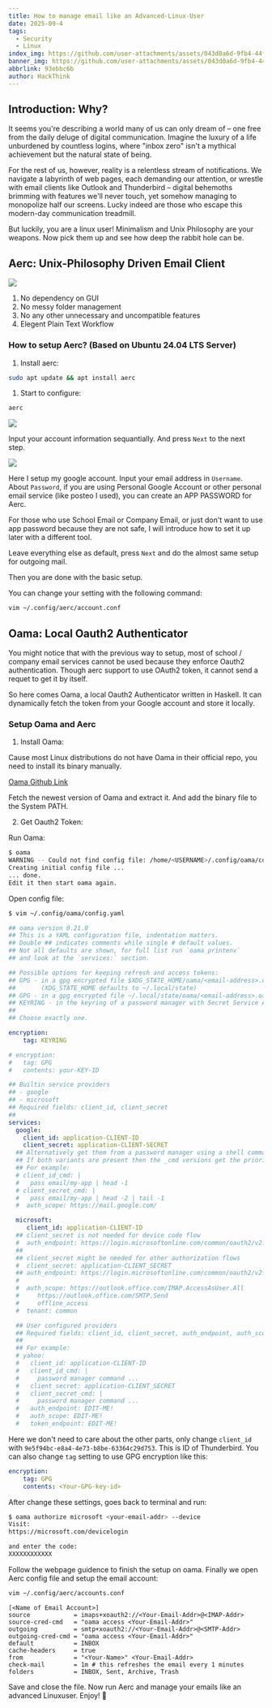 ```yaml
---
title: How to manage email like an Advanced-Linux-User
date: 2025-09-4
tags:
  - Security
  - Linux
index_img: https://github.com/user-attachments/assets/043d0a6d-9fb4-44f4-8664-d943b8347226
banner_img: https://github.com/user-attachments/assets/043d0a6d-9fb4-44f4-8664-d943b8347226
abbrlink: 93ebbc6b
author: HackThink
---
```


## Introduction: Why?

It seems you're describing a world many of us can only dream of – one free from the daily deluge of digital communication. Imagine the luxury of a life unburdened by countless logins, where "inbox zero" isn't a mythical achievement but the natural state of being.

For the rest of us, however, reality is a relentless stream of notifications. We navigate a labyrinth of web pages, each demanding our attention, or wrestle with email clients like Outlook and Thunderbird – digital behemoths brimming with features we'll never touch, yet somehow managing to monopolize half our screens. Lucky indeed are those who escape this modern-day communication treadmill.

But luckily, you are a linux user! Minimalism and Unix Philosophy are your weapons. Now pick them up and see how deep the rabbit hole can be.

## Aerc: Unix-Philosophy Driven Email Client

![](/1.png)

1. No dependency on GUI
2. No messy folder management
3. No any other unnecessary and uncompatible features
4. Elegent Plain Text Workflow

### How to setup Aerc? (Based on Ubuntu 24.04 LTS Server)

1. Install aerc:

```bash
sudo apt update && apt install aerc
```

1. Start to configure:

```bash
aerc
```

![](/2.png)

Input your account information sequantially. And press `Next` to the next step.

![](/3.png)

Here I setup my google account. Input your email address in `Username`. About `Password`, if you are using Personal Google Account or other personal email service (like posteo I used), you can create an APP PASSWORD for Aerc. 

For those who use School Email or Company Email, or just don't want to use app password because they are not safe, I will introduce how to set it up later with a different tool.

Leave everything else as default, press `Next` and do the almost same setup for outgoing mail.

Then you are done with the basic setup.

You can change your setting with the following command:

```bash
vim ~/.config/aerc/account.conf
```

## Oama: Local Oauth2 Authenticator

You might notice that with the previous way to setup, most of school / company email services cannot be used because they enforce Oauth2 authentication. Though aerc support to use OAuth2 token, it cannot send a requet to get it by itself. 

So here comes Oama, a local Oauth2 Authenticator written in Haskell. It can dynamically fetch the token from your Google account and store it locally.

### Setup Oama and Aerc

1. Install Oama:

Cause most Linux distributions do not have Oama in their official repo, you need to install its binary manually.

[Oama Github Link](https://github.com/pdobsan/oama/releases)

Fetch the newest version of Oama and extract it. And add the binary file to the System PATH.

2. Get Oauth2 Token:

Run Oama:

```bash
$ oama
WARNING -- Could not find config file: /home/<USERNAME>/.config/oama/config.yaml
Creating initial config file ...
... done.
Edit it then start oama again.
```

Open config file:

```bash
$ vim ~/.config/oama/config.yaml
```

```yaml
## oama version 0.21.0
## This is a YAML configuration file, indentation matters.
## Double ## indicates comments while single # default values.
## Not all defaults are shown, for full list run `oama printenv`
## and look at the `services:` section.

## Possible options for keeping refresh and access tokens:
## GPG - in a gpg encrypted file $XDG_STATE_HOME/oama/<email-address>.oauth
##       (XDG_STATE_HOME defaults to ~/.local/state)
## GPG - in a gpg encrypted file ~/.local/state/oama/<email-address>.oauth
## KEYRING - in the keyring of a password manager with Secret Service API
##
## Choose exactly one.

encryption:
    tag: KEYRING

# encryption:
#   tag: GPG
#   contents: your-KEY-ID

## Builtin service providers
## - google
## - microsoft
## Required fields: client_id, client_secret
##
services:
  google:
    client_id: application-CLIENT-ID
    client_secret: application-CLIENT-SECRET
  ## Alternatively get them from a password manager using a shell command.
  ## If both variants are present then the _cmd versions get the priority.
  ## For example:
  # client_id_cmd: |
  #   pass email/my-app | head -1
  # client_secret_cmd: |
  #   pass email/my-app | head -2 | tail -1
  #  auth_scope: https://mail.google.com/

  microsoft:
     client_id: application-CLIENT-ID
  ## client_secret is not needed for device code flow
  #  auth_endpoint: https://login.microsoftonline.com/common/oauth2/v2.0/devicecode
  ##
  ## client_secret might be needed for other authorization flows
  #  client_secret: application-CLIENT_SECRET
  ## auth_endpoint: https://login.microsoftonline.com/common/oauth2/v2.0/authorize
  #
  #  auth_scope: https://outlook.office.com/IMAP.AccessAsUser.All
  #     https://outlook.office.com/SMTP.Send
  #     offline_access
  #  tenant: common

  ## User configured providers
  ## Required fields: client_id, client_secret, auth_endpoint, auth_scope, token_endpoint
  ##
  ## For example:
  # yahoo:
  #   client_id: application-CLIENT-ID
  #   client_id_cmd: |
  #     password manager command ...
  #   client_secret: application-CLIENT_SECRET
  #   client_secret_cmd: |
  #     password manager command ...
  #   auth_endpoint: EDIT-ME!
  #   auth_scope: EDIT-ME!
  #   token_endpoint: EDIT-ME!
```

Here we don't need to care about the other parts, only change `client_id` with `9e5f94bc-e8a4-4e73-b8be-63364c29d753`. This is ID of Thunderbird. You can also change `tag`
setting to use GPG encryption like this: 

```yaml
encryption:
    tag: GPG
    contents: <Your-GPG-key-id>
```

After change these settings, goes back to terminal and run:

```bash
$ oama authorize microsoft <your-email-addr> --device
Visit:
https://microsoft.com/devicelogin

and enter the code:
XXXXXXXXXXXX
```

Follow the webpage guidence to finish the setup on oama. Finally we open Aerc config file and setup the email account:

```bash
vim ~/.config/aerc/accounts.conf
```

```config
[<Name of Email Account>]
source            = imaps+xoauth2://<Your-Email-Addr>@<IMAP-Addr>
source-cred-cmd   = "oama access <Your-Email-Addr>"
outgoing          = smtp+xoauth2://<Your-Email-Addr>@<SMTP-Addr>
outgoing-cred-cmd = "oama access <Your-Email-Addr>"
default           = INBOX
cache-headers     = true
from              = "<Your-Name>" <Your-Email-Addr>
check-mail        = 1m # this refreshes the email every 1 minutes
folders           = INBOX, Sent, Archive, Trash
```

Save and close the file. Now run Aerc and manage your emails like an advanced Linuxuser. Enjoy! 🚀
